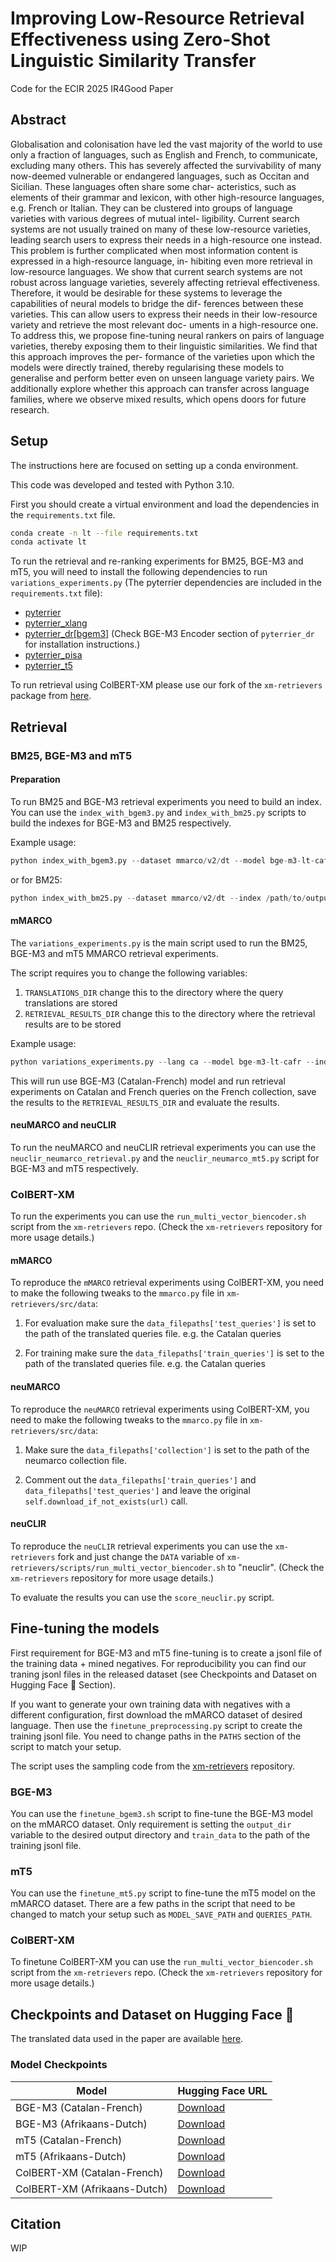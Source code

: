 # Improving Low-Resource Retrieval Effectiveness using Zero-Shot Linguistic Similarity Transfer

Code for the ECIR 2025 IR4Good Paper

## Abstract

Globalisation and colonisation have led the vast majority of
the world to use only a fraction of languages, such as English and French,
to communicate, excluding many others. This has severely affected the
survivability of many now-deemed vulnerable or endangered languages,
such as Occitan and Sicilian. These languages often share some char-
acteristics, such as elements of their grammar and lexicon, with other
high-resource languages, e.g. French or Italian. They can be clustered
into groups of language varieties with various degrees of mutual intel-
ligibility. Current search systems are not usually trained on many of
these low-resource varieties, leading search users to express their needs
in a high-resource one instead. This problem is further complicated when
most information content is expressed in a high-resource language, in-
hibiting even more retrieval in low-resource languages. We show that
current search systems are not robust across language varieties, severely
affecting retrieval effectiveness. Therefore, it would be desirable for these
systems to leverage the capabilities of neural models to bridge the dif-
ferences between these varieties. This can allow users to express their
needs in their low-resource variety and retrieve the most relevant doc-
uments in a high-resource one. To address this, we propose fine-tuning
neural rankers on pairs of language varieties, thereby exposing them to
their linguistic similarities. We find that this approach improves the per-
formance of the varieties upon which the models were directly trained,
thereby regularising these models to generalise and perform better even
on unseen language variety pairs. We additionally explore whether this
approach can transfer across language families, where we observe mixed
results, which opens doors for future research.

## Setup
The instructions here are focused on setting up a conda environment.

This code was developed and tested with Python 3.10. 

First you should create a virtual environment and load the dependencies in the `requirements.txt` file.

```bash
conda create -n lt --file requirements.txt
conda activate lt
```

To run the retrieval and re-ranking experiments for BM25, BGE-M3 and mT5, you will need to install the following dependencies to run `variations_experiments.py` (The pyterrier dependencies are included in the `requirements.txt` file):

- [pyterrier](https://pyterrier.readthedocs.io/)
- [pyterrier_xlang](https://github.com/seanmacavaney/pyterrier_xlang)
- [pyterrier_dr[bgem3]](https://github.com/terrierteam/pyterrier_dr) (Check BGE-M3 Encoder section of `pyterrier_dr` for installation instructions.)
- [pyterrier_pisa](https://github.com/terrierteam/pyterrier_pisa)
- [pyterrier_t5](https://github.com/terrierteam/pyterrier_t5)

To run retrieval using ColBERT-XM please use our fork of the `xm-retrievers` package from [here](https://github.com/andreaschari/xm-retrievers).

## Retrieval

### BM25, BGE-M3 and mT5

#### Preparation

To run BM25 and BGE-M3 retrieval experiments you need to build an index. You can use the `index_with_bgem3.py` and `index_with_bm25.py` scripts to build the indexes for BGE-M3 and BM25 respectively.

Example usage:

```python
python index_with_bgem3.py --dataset mmarco/v2/dt --model bge-m3-lt-cafr --index /path/to/output
```

or for BM25:

```python
python index_with_bm25.py --dataset mmarco/v2/dt --index /path/to/output --language nl
```

#### mMARCO

The `variations_experiments.py` is the main script used to run the BM25, BGE-M3 and mT5 MMARCO retrieval experiments.

The script requires you to change the following variables:

1. `TRANSLATIONS_DIR` change this to the directory where the query translations are stored
2. `RETRIEVAL_RESULTS_DIR` change this to the directory where the retrieval results are to be stored

Example usage:

```python
python variations_experiments.py --lang ca --model bge-m3-lt-cafr --index /path/to/index --evaluate
```

This will run use BGE-M3 (Catalan-French) model  and run retrieval experiments on Catalan and French queries on the French collection, save the results to the `RETRIEVAL_RESULTS_DIR` and evaluate the results.

#### neuMARCO and neuCLIR

To run the neuMARCO and neuCLIR retrieval experiments you can use the `neuclir_neumarco_retrieval.py` and the `neuclir_neumarco_mt5.py` script for BGE-M3 and mT5 respectively.

### ColBERT-XM

To run the experiments you can use the `run_multi_vector_biencoder.sh` script from the `xm-retrievers` repo. (Check the `xm-retrievers` repository for more usage details.)

#### mMARCO

To reproduce the `mMARCO` retrieval experiments using ColBERT-XM, you need to make the following tweaks to the `mmarco.py` file in `xm-retrievers/src/data`:

1. For evaluation make sure the `data_filepaths['test_queries']` is set to the path of the translated queries file. e.g. the Catalan queries

2. For training make sure the `data_filepaths['train_queries']` is set to the path of the translated queries file. e.g. the Catalan queries

#### neuMARCO

To reproduce the `neuMARCO` retrieval experiments using ColBERT-XM, you need to make the following tweaks to the `mmarco.py` file in `xm-retrievers/src/data`:

1. Make sure the `data_filepaths['collection']` is set to the path of the neumarco collection file.

2. Comment out the `data_filepaths['train_queries']` and `data_filepaths['test_queries']` and leave the original `self.download_if_not_exists(url)` call.

#### neuCLIR

To reproduce the `neuCLIR` retrieval experiments you can use the `xm-retrievers` fork and just change the `DATA` variable of `xm-retrievers/scripts/run_multi_vector_biencoder.sh` to "neuclir". (Check the `xm-retrievers` repository for more usage details.)

To evaluate the results you can use the `score_neuclir.py` script.

## Fine-tuning the models

First requirement for BGE-M3 and mT5 fine-tuning is to create a jsonl file of the training data + mined negatives. For reproducibility you can find our traning jsonl files in the released dataset (see Checkpoints and Dataset on Hugging Face 🤗 Section).

If you want to generate your own training data with negatives with a different configuration, first download the mMARCO dataset of desired language. Then use the `finetune_preprocessing.py` script to create the training jsonl file. You need to change paths in the `PATHS` section of the script to match your setup.

The script uses the sampling code from the [xm-retrievers](https://github.com/ant-louis/xm-retrievers) repository.

### BGE-M3

You can use the `finetune_bgem3.sh` script to fine-tune the BGE-M3 model on the mMARCO dataset. Only requirement is setting the `output_dir` variable to the desired output directory and `train_data` to the path of the training jsonl file.

### mT5

You can use the `finetune_mt5.py` script to fine-tune the mT5 model on the mMARCO dataset. There are a few paths in the script that need to be changed to match your setup such as `MODEL_SAVE_PATH` and `QUERIES_PATH`.

### ColBERT-XM

To finetune ColBERT-XM you can use the `run_multi_vector_biencoder.sh` script from the `xm-retrievers` repo. (Check the `xm-retrievers` repository for more usage details.)

## Checkpoints and Dataset on Hugging Face 🤗

The translated data used in the paper are available [here](https://huggingface.co/datasets/andreaschari/mmarco-lt).

### Model Checkpoints

| Model       | Hugging Face URL                                                                 |
|-------------|-------------------------------------------------------------------------------|
| BGE-M3 (Catalan-French)   | [Download](https://huggingface.co/andreaschari/bge-m3-lt-cafr)|
| BGE-M3 (Afrikaans-Dutch)  | [Download](https://huggingface.co/andreaschari/bge-m3-lt-afdt)|
| mT5 (Catalan-French)        | [Download](https://huggingface.co/andreaschari/mt5-unicamp-lt-cafr)|
| mT5 (Afrikaans-Dutch)       | [Download](https://huggingface.co/andreaschari/mt5-unicamp-lt-afdt)|
| ColBERT-XM (Catalan-French) | [Download](https://huggingface.co/andreaschari/colbert-xm-lt-cafr)|
| ColBERT-XM (Afrikaans-Dutch) | [Download](https://huggingface.co/andreaschari/colbert-xm-lt-afdt)|

## Citation

WIP
